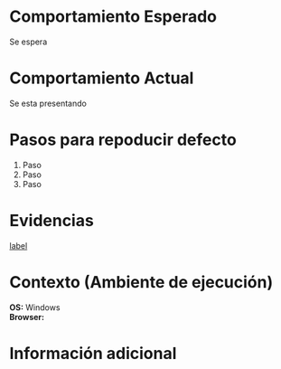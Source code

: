 # Comportamiento Esperado
Se espera

# Comportamiento Actual
Se esta presentando

# Pasos para repoducir defecto
1. Paso
2. Paso
3. Paso

# Evidencias
[label](URL)

# Contexto (Ambiente de ejecución)
**OS:** Windows  
**Browser:**

# Información adicional
